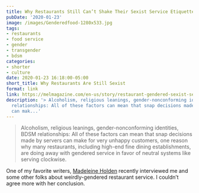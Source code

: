 ```yaml
---
title: Why Restaurants Still Can’t Shake Their Sexist Service Etiquette
pubDate: '2020-01-23'
image: /images/Genderedfood-1280x533.jpg
tags:
- restaurants
- food service
- gender
- transgender
- bdsm
categories:
- shorter
- culture
date: 2020-01-23 16:18:00-05:00
short_title: Why Restaurants Are Still Sexist
format: link
link: https://melmagazine.com/en-us/story/restaurant-gendered-sexist-service-etiquette
description: '> Alcoholism, religious leanings, gender-nonconforming identities, BDSM
  relationships: All of these factors can mean that snap decisions made by servers
  can mak...'
---
```


> Alcoholism, religious leanings, gender-nonconforming identities, BDSM relationships: All of these factors can mean that snap decisions made by servers can make for very unhappy customers, one reason why many restaurants, including high-end fine dining establishments, are doing away with gendered service in favor of neutral systems like serving clockwise. 

One of my favorite writers, [Madeleine Holden](https://twitter.com/madeleinecholia) recently interviewed me and some other folks about weirdly-gendered restaurant service. I couldn’t agree more with her conclusion.
